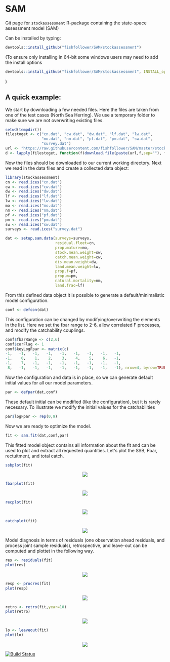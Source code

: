 # SAM
Git page for `stockassessment` R-package containing the state-space assessment model (SAM) 

Can be installed by typing: 

```R
devtools::install_github("fishfollower/SAM/stockassessment")
```

(To ensure only installing in 64-bit some windows users may need to add the install options 

```R
devtools::install_github("fishfollower/SAM/stockassessment", INSTALL_opts=c("--no-multiarch"))
```
)

## A quick example: 

We start by downloading a few needed files. Here the files are taken from one of the test cases (North Sea Herring). We use a temporary folder to make sure we are not overwriting existing files. 

```R
setwd(tempdir())
filestoget <- c("cn.dat", "cw.dat", "dw.dat", "lf.dat", "lw.dat", 
                "mo.dat", "nm.dat", "pf.dat", "pm.dat", "sw.dat", 
                "survey.dat")
url <- "https://raw.githubusercontent.com/fishfollower/SAM/master/stockassessment/tests/nsher/"
d <- lapply(filestoget, function(f)download.file(paste(url,f,sep=""), f))
```
Now the files should be downloaded to our current working directory. Next we read in the data files and create a collected data object: 

```R
library(stockassessment)
cn <- read.ices("cn.dat")
cw <- read.ices("cw.dat")
dw <- read.ices("dw.dat")
lf <- read.ices("lf.dat")
lw <- read.ices("lw.dat")
mo <- read.ices("mo.dat")
nm <- read.ices("nm.dat")
pf <- read.ices("pf.dat")
pm <- read.ices("pm.dat")
sw <- read.ices("sw.dat")
surveys <- read.ices("survey.dat")

dat <- setup.sam.data(surveys=surveys,
                      residual.fleet=cn, 
                      prop.mature=mo, 
                      stock.mean.weight=sw, 
                      catch.mean.weight=cw, 
                      dis.mean.weight=dw, 
                      land.mean.weight=lw,
                      prop.f=pf, 
                      prop.m=pm, 
                      natural.mortality=nm, 
                      land.frac=lf)
```

From this defined data object it is possible to generate a default/minimalistic model configuration.

```R
conf <- defcon(dat)
```

This configuration can be changed by modifying/overwriting the elements in the list. Here we set the fbar range to 2-6, allow correlated F processes, and modify the catchability couplings. 

```R
conf$fbarRange <- c(2,6)
conf$corFlag <- 1
conf$keyLogFpar <- matrix(c(
-1,   -1,   -1,   -1,   -1,   -1,   -1,   -1,   -1,
-1,    0,    1,    2,    3,    4,    5,    6,   -1,
-1,    7,   -1,   -1,   -1,   -1,   -1,   -1,   -1,
 8,   -1,   -1,   -1,   -1,   -1,   -1,   -1,   -1), nrow=4, byrow=TRUE)
``` 

Now the configuration and data is in place, so we can generate default initial values for all our model parameters. 

```R
par <- defpar(dat,conf)
```

These default initial can be modified (like the configuration), but it is rarely necessary. To illustrate we modify the initial values for the catchabilities

```R
par$logFpar <- rep(0,9)
```

Now we are ready to optimize the model.

```R
fit <- sam.fit(dat,conf,par) 
```

This fitted model object contains all information about the fit and can be used to plot and extract all requested quantities. Let's plot the SSB, Fbar, rectuitment, and total catch.  

```R
ssbplot(fit)
```
<p align="center">
  <img src="figs/ssb.png?raw=true">
</p>

```R
fbarplot(fit)
```
<p align="center">
  <img src="figs/fbar.png?raw=true">
</p>

```R
recplot(fit)
```
<p align="center">
  <img src="figs/rec.png?raw=true">
</p>

```R
catchplot(fit)
```
<p align="center">
  <img src="figs/catch.png?raw=true">
</p>

Model diagnosis in terms of residuals (one observation ahead residuals, and process joint sample residuals), retrospective, and leave-out can be computed and plottet in the following way.   

```R
res <- residuals(fit)
plot(res)
```
<p align="center">
  <img src="figs/res.png?raw=true">
</p>

```R
resp <- procres(fit)
plot(resp)
```
<p align="center">
  <img src="figs/resp.png?raw=true">
</p>

```R
retro <- retro(fit,year=10)
plot(retro)
```
<p align="center">
  <img src="figs/retro.png?raw=true">
</p>

```R
lo <- leaveout(fit)
plot(lo)
```
<p align="center">
  <img src="figs/lo.png?raw=true">
</p>

[![Build Status](https://travis-ci.org/fishfollower/SAM.svg?branch=master)](https://travis-ci.org/fishfollower/SAM)
